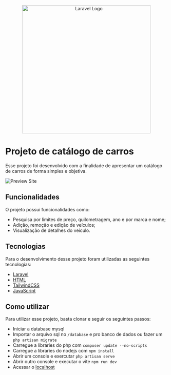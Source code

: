 <p align="center"><a href="https://laravel.com" target="_blank"><img src="https://raw.githubusercontent.com/laravel/art/master/logo-lockup/5%20SVG/2%20CMYK/1%20Full%20Color/laravel-logolockup-cmyk-red.svg" width="400" alt="Laravel Logo"></a></p>



# Projeto de catálogo de carros

Esse projeto foi desenvolvido com a finalidade de apresentar um catálogo de carros de forma simples e objetiva.

![Preview Site](
https://cdn.discordapp.com/attachments/1143058252117053544/1341831060283199598/Captura_de_tela_2025-02-19_145528.png?ex=67b76d0e&is=67b61b8e&hm=cc8e606aab8afd7fd923df31907c1c44c040eae962b2ce413bc46302a71912cf&)
## Funcionalidades

O projeto possui funcionalidades como:

- Pesquisa por limites de preço, quilometragem, ano e por marca e nome;
- Adição, remoção e edição de veículos;
- Visualização de detalhes do veículo.

## Tecnologias

Para o desenvolvimento desse projeto foram utilizadas as seguintes tecnologias:

- [Laravel](https://laravel.com/)
- [HTML](https://www.w3.org/TR/html52/)
- [TailwindCSS](https://tailwindcss.com/)
- [JavaScript](https://www.javascript.com/)

## Como utilizar

Para utilizar esse projeto, basta clonar e seguir os seguintes passos:
- Iniciar a database mysql
- Importar o arquivo sql no `/database` e pro banco de dados ou fazer um `php artisan migrate`
- Carregue a libraries do php com `composer update --no-scripts`
- Carregue a libraries do nodejs com `npm install`
- Abrir um console e exercutar `php artisan serve`
- Abrir outro console e executar o vite `npm run dev`
- Acessar o [localhost](http://localhost:8000/)

